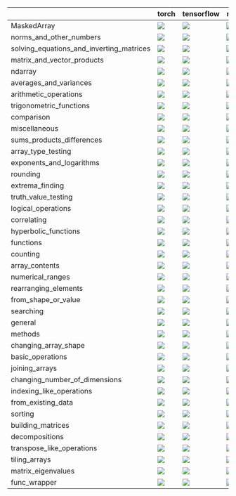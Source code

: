 |                                          | torch                                                                                                                                                                             | tensorflow                                                                                                                                                                        | numpy                                                                                                                                                                                 | jax                                                                                                                                                                               |
|:-----------------------------------------|:----------------------------------------------------------------------------------------------------------------------------------------------------------------------------------|:----------------------------------------------------------------------------------------------------------------------------------------------------------------------------------|:--------------------------------------------------------------------------------------------------------------------------------------------------------------------------------------|:----------------------------------------------------------------------------------------------------------------------------------------------------------------------------------|
| MaskedArray                              | <a href="Numpy Frontend/submodules/MaskedArray.md" rel="noopener noreferrer" target="_blank"><img src=https://img.shields.io/badge/-failure-red></a>                              | <a href="Numpy Frontend/submodules/MaskedArray.md" rel="noopener noreferrer" target="_blank"><img src=https://img.shields.io/badge/-failure-red></a>                              | <a href="Numpy Frontend/submodules/MaskedArray.md" rel="noopener noreferrer" target="_blank"><img src=https://img.shields.io/badge/-failure-red></a>                                  | <a href="Numpy Frontend/submodules/MaskedArray.md" rel="noopener noreferrer" target="_blank"><img src=https://img.shields.io/badge/-success-success></a>                          |
| norms_and_other_numbers                  | <a href="Numpy Frontend/submodules/norms_and_other_numbers.md" rel="noopener noreferrer" target="_blank"><img src=https://img.shields.io/badge/-failure-red></a>                  | <a href="Numpy Frontend/submodules/norms_and_other_numbers.md" rel="noopener noreferrer" target="_blank"><img src=https://img.shields.io/badge/-failure-red></a>                  | <a href="Numpy Frontend/submodules/norms_and_other_numbers.md" rel="noopener noreferrer" target="_blank"><img src=https://img.shields.io/badge/-failure-red></a>                      | <a href="Numpy Frontend/submodules/norms_and_other_numbers.md" rel="noopener noreferrer" target="_blank"><img src=https://img.shields.io/badge/-failure-red></a>                  |
| solving_equations_and_inverting_matrices | <a href="Numpy Frontend/submodules/solving_equations_and_inverting_matrices.md" rel="noopener noreferrer" target="_blank"><img src=https://img.shields.io/badge/-failure-red></a> | <a href="Numpy Frontend/submodules/solving_equations_and_inverting_matrices.md" rel="noopener noreferrer" target="_blank"><img src=https://img.shields.io/badge/-failure-red></a> | <a href="Numpy Frontend/submodules/solving_equations_and_inverting_matrices.md" rel="noopener noreferrer" target="_blank"><img src=https://img.shields.io/badge/-success-success></a> | <a href="Numpy Frontend/submodules/solving_equations_and_inverting_matrices.md" rel="noopener noreferrer" target="_blank"><img src=https://img.shields.io/badge/-failure-red></a> |
| matrix_and_vector_products               | <a href="Numpy Frontend/submodules/matrix_and_vector_products.md" rel="noopener noreferrer" target="_blank"><img src=https://img.shields.io/badge/-success-success></a>           | <a href="Numpy Frontend/submodules/matrix_and_vector_products.md" rel="noopener noreferrer" target="_blank"><img src=https://img.shields.io/badge/-success-success></a>           | <a href="Numpy Frontend/submodules/matrix_and_vector_products.md" rel="noopener noreferrer" target="_blank"><img src=https://img.shields.io/badge/-success-success></a>               | <a href="Numpy Frontend/submodules/matrix_and_vector_products.md" rel="noopener noreferrer" target="_blank"><img src=https://img.shields.io/badge/-success-success></a>           |
| ndarray                                  | <a href="Numpy Frontend/submodules/ndarray.md" rel="noopener noreferrer" target="_blank"><img src=https://img.shields.io/badge/-failure-red></a>                                  | <a href="Numpy Frontend/submodules/ndarray.md" rel="noopener noreferrer" target="_blank"><img src=https://img.shields.io/badge/-failure-red></a>                                  | <a href="Numpy Frontend/submodules/ndarray.md" rel="noopener noreferrer" target="_blank"><img src=https://img.shields.io/badge/-failure-red></a>                                      | <a href="Numpy Frontend/submodules/ndarray.md" rel="noopener noreferrer" target="_blank"><img src=https://img.shields.io/badge/-failure-red></a>                                  |
| averages_and_variances                   | <a href="Numpy Frontend/submodules/averages_and_variances.md" rel="noopener noreferrer" target="_blank"><img src=https://img.shields.io/badge/-failure-red></a>                   | <a href="Numpy Frontend/submodules/averages_and_variances.md" rel="noopener noreferrer" target="_blank"><img src=https://img.shields.io/badge/-failure-red></a>                   | <a href="Numpy Frontend/submodules/averages_and_variances.md" rel="noopener noreferrer" target="_blank"><img src=https://img.shields.io/badge/-failure-red></a>                       | <a href="Numpy Frontend/submodules/averages_and_variances.md" rel="noopener noreferrer" target="_blank"><img src=https://img.shields.io/badge/-failure-red></a>                   |
| arithmetic_operations                    | <a href="Numpy Frontend/submodules/arithmetic_operations.md" rel="noopener noreferrer" target="_blank"><img src=https://img.shields.io/badge/-failure-red></a>                    | <a href="Numpy Frontend/submodules/arithmetic_operations.md" rel="noopener noreferrer" target="_blank"><img src=https://img.shields.io/badge/-failure-red></a>                    | <a href="Numpy Frontend/submodules/arithmetic_operations.md" rel="noopener noreferrer" target="_blank"><img src=https://img.shields.io/badge/-failure-red></a>                        | <a href="Numpy Frontend/submodules/arithmetic_operations.md" rel="noopener noreferrer" target="_blank"><img src=https://img.shields.io/badge/-failure-red></a>                    |
| trigonometric_functions                  | <a href="Numpy Frontend/submodules/trigonometric_functions.md" rel="noopener noreferrer" target="_blank"><img src=https://img.shields.io/badge/-success-success></a>              | <a href="Numpy Frontend/submodules/trigonometric_functions.md" rel="noopener noreferrer" target="_blank"><img src=https://img.shields.io/badge/-success-success></a>              | <a href="Numpy Frontend/submodules/trigonometric_functions.md" rel="noopener noreferrer" target="_blank"><img src=https://img.shields.io/badge/-success-success></a>                  | <a href="Numpy Frontend/submodules/trigonometric_functions.md" rel="noopener noreferrer" target="_blank"><img src=https://img.shields.io/badge/-success-success></a>              |
| comparison                               | <a href="Numpy Frontend/submodules/comparison.md" rel="noopener noreferrer" target="_blank"><img src=https://img.shields.io/badge/-success-success></a>                           | <a href="Numpy Frontend/submodules/comparison.md" rel="noopener noreferrer" target="_blank"><img src=https://img.shields.io/badge/-success-success></a>                           | <a href="Numpy Frontend/submodules/comparison.md" rel="noopener noreferrer" target="_blank"><img src=https://img.shields.io/badge/-success-success></a>                               | <a href="Numpy Frontend/submodules/comparison.md" rel="noopener noreferrer" target="_blank"><img src=https://img.shields.io/badge/-failure-red></a>                               |
| miscellaneous                            | <a href="Numpy Frontend/submodules/miscellaneous.md" rel="noopener noreferrer" target="_blank"><img src=https://img.shields.io/badge/-failure-red></a>                            | <a href="Numpy Frontend/submodules/miscellaneous.md" rel="noopener noreferrer" target="_blank"><img src=https://img.shields.io/badge/-failure-red></a>                            | <a href="Numpy Frontend/submodules/miscellaneous.md" rel="noopener noreferrer" target="_blank"><img src=https://img.shields.io/badge/-failure-red></a>                                | <a href="Numpy Frontend/submodules/miscellaneous.md" rel="noopener noreferrer" target="_blank"><img src=https://img.shields.io/badge/-failure-red></a>                            |
| sums_products_differences                | <a href="Numpy Frontend/submodules/sums_products_differences.md" rel="noopener noreferrer" target="_blank"><img src=https://img.shields.io/badge/-failure-red></a>                | <a href="Numpy Frontend/submodules/sums_products_differences.md" rel="noopener noreferrer" target="_blank"><img src=https://img.shields.io/badge/-failure-red></a>                | <a href="Numpy Frontend/submodules/sums_products_differences.md" rel="noopener noreferrer" target="_blank"><img src=https://img.shields.io/badge/-failure-red></a>                    | <a href="Numpy Frontend/submodules/sums_products_differences.md" rel="noopener noreferrer" target="_blank"><img src=https://img.shields.io/badge/-failure-red></a>                |
| array_type_testing                       | <a href="Numpy Frontend/submodules/array_type_testing.md" rel="noopener noreferrer" target="_blank"><img src=https://img.shields.io/badge/-success-success></a>                   | <a href="Numpy Frontend/submodules/array_type_testing.md" rel="noopener noreferrer" target="_blank"><img src=https://img.shields.io/badge/-success-success></a>                   | <a href="Numpy Frontend/submodules/array_type_testing.md" rel="noopener noreferrer" target="_blank"><img src=https://img.shields.io/badge/-success-success></a>                       | <a href="Numpy Frontend/submodules/array_type_testing.md" rel="noopener noreferrer" target="_blank"><img src=https://img.shields.io/badge/-success-success></a>                   |
| exponents_and_logarithms                 | <a href="Numpy Frontend/submodules/exponents_and_logarithms.md" rel="noopener noreferrer" target="_blank"><img src=https://img.shields.io/badge/-success-success></a>             | <a href="Numpy Frontend/submodules/exponents_and_logarithms.md" rel="noopener noreferrer" target="_blank"><img src=https://img.shields.io/badge/-failure-red></a>                 | <a href="Numpy Frontend/submodules/exponents_and_logarithms.md" rel="noopener noreferrer" target="_blank"><img src=https://img.shields.io/badge/-failure-red></a>                     | <a href="Numpy Frontend/submodules/exponents_and_logarithms.md" rel="noopener noreferrer" target="_blank"><img src=https://img.shields.io/badge/-success-success></a>             |
| rounding                                 | <a href="Numpy Frontend/submodules/rounding.md" rel="noopener noreferrer" target="_blank"><img src=https://img.shields.io/badge/-success-success></a>                             | <a href="Numpy Frontend/submodules/rounding.md" rel="noopener noreferrer" target="_blank"><img src=https://img.shields.io/badge/-success-success></a>                             | <a href="Numpy Frontend/submodules/rounding.md" rel="noopener noreferrer" target="_blank"><img src=https://img.shields.io/badge/-success-success></a>                                 | <a href="Numpy Frontend/submodules/rounding.md" rel="noopener noreferrer" target="_blank"><img src=https://img.shields.io/badge/-success-success></a>                             |
| extrema_finding                          | <a href="Numpy Frontend/submodules/extrema_finding.md" rel="noopener noreferrer" target="_blank"><img src=https://img.shields.io/badge/-failure-red></a>                          | <a href="Numpy Frontend/submodules/extrema_finding.md" rel="noopener noreferrer" target="_blank"><img src=https://img.shields.io/badge/-failure-red></a>                          | <a href="Numpy Frontend/submodules/extrema_finding.md" rel="noopener noreferrer" target="_blank"><img src=https://img.shields.io/badge/-failure-red></a>                              | <a href="Numpy Frontend/submodules/extrema_finding.md" rel="noopener noreferrer" target="_blank"><img src=https://img.shields.io/badge/-failure-red></a>                          |
| truth_value_testing                      | <a href="Numpy Frontend/submodules/truth_value_testing.md" rel="noopener noreferrer" target="_blank"><img src=https://img.shields.io/badge/-success-success></a>                  | <a href="Numpy Frontend/submodules/truth_value_testing.md" rel="noopener noreferrer" target="_blank"><img src=https://img.shields.io/badge/-success-success></a>                  | <a href="Numpy Frontend/submodules/truth_value_testing.md" rel="noopener noreferrer" target="_blank"><img src=https://img.shields.io/badge/-success-success></a>                      | <a href="Numpy Frontend/submodules/truth_value_testing.md" rel="noopener noreferrer" target="_blank"><img src=https://img.shields.io/badge/-success-success></a>                  |
| logical_operations                       | <a href="Numpy Frontend/submodules/logical_operations.md" rel="noopener noreferrer" target="_blank"><img src=https://img.shields.io/badge/-success-success></a>                   | <a href="Numpy Frontend/submodules/logical_operations.md" rel="noopener noreferrer" target="_blank"><img src=https://img.shields.io/badge/-success-success></a>                   | <a href="Numpy Frontend/submodules/logical_operations.md" rel="noopener noreferrer" target="_blank"><img src=https://img.shields.io/badge/-success-success></a>                       | <a href="Numpy Frontend/submodules/logical_operations.md" rel="noopener noreferrer" target="_blank"><img src=https://img.shields.io/badge/-success-success></a>                   |
| correlating                              | <a href="Numpy Frontend/submodules/correlating.md" rel="noopener noreferrer" target="_blank"><img src=https://img.shields.io/badge/-failure-red></a>                              | <a href="Numpy Frontend/submodules/correlating.md" rel="noopener noreferrer" target="_blank"><img src=https://img.shields.io/badge/-success-success></a>                          | <a href="Numpy Frontend/submodules/correlating.md" rel="noopener noreferrer" target="_blank"><img src=https://img.shields.io/badge/-success-success></a>                              | <a href="Numpy Frontend/submodules/correlating.md" rel="noopener noreferrer" target="_blank"><img src=https://img.shields.io/badge/-failure-red></a>                              |
| hyperbolic_functions                     | <a href="Numpy Frontend/submodules/hyperbolic_functions.md" rel="noopener noreferrer" target="_blank"><img src=https://img.shields.io/badge/-success-success></a>                 | <a href="Numpy Frontend/submodules/hyperbolic_functions.md" rel="noopener noreferrer" target="_blank"><img src=https://img.shields.io/badge/-success-success></a>                 | <a href="Numpy Frontend/submodules/hyperbolic_functions.md" rel="noopener noreferrer" target="_blank"><img src=https://img.shields.io/badge/-success-success></a>                     | <a href="Numpy Frontend/submodules/hyperbolic_functions.md" rel="noopener noreferrer" target="_blank"><img src=https://img.shields.io/badge/-success-success></a>                 |
| functions                                | <a href="Numpy Frontend/submodules/functions.md" rel="noopener noreferrer" target="_blank"><img src=https://img.shields.io/badge/-success-success></a>                            | <a href="Numpy Frontend/submodules/functions.md" rel="noopener noreferrer" target="_blank"><img src=https://img.shields.io/badge/-success-success></a>                            | <a href="Numpy Frontend/submodules/functions.md" rel="noopener noreferrer" target="_blank"><img src=https://img.shields.io/badge/-success-success></a>                                | <a href="Numpy Frontend/submodules/functions.md" rel="noopener noreferrer" target="_blank"><img src=https://img.shields.io/badge/-success-success></a>                            |
| counting                                 | <a href="Numpy Frontend/submodules/counting.md" rel="noopener noreferrer" target="_blank"><img src=https://img.shields.io/badge/-success-success></a>                             | <a href="Numpy Frontend/submodules/counting.md" rel="noopener noreferrer" target="_blank"><img src=https://img.shields.io/badge/-success-success></a>                             | <a href="Numpy Frontend/submodules/counting.md" rel="noopener noreferrer" target="_blank"><img src=https://img.shields.io/badge/-success-success></a>                                 | <a href="Numpy Frontend/submodules/counting.md" rel="noopener noreferrer" target="_blank"><img src=https://img.shields.io/badge/-success-success></a>                             |
| array_contents                           | <a href="Numpy Frontend/submodules/array_contents.md" rel="noopener noreferrer" target="_blank"><img src=https://img.shields.io/badge/-failure-red></a>                           | <a href="Numpy Frontend/submodules/array_contents.md" rel="noopener noreferrer" target="_blank"><img src=https://img.shields.io/badge/-failure-red></a>                           | <a href="Numpy Frontend/submodules/array_contents.md" rel="noopener noreferrer" target="_blank"><img src=https://img.shields.io/badge/-failure-red></a>                               | <a href="Numpy Frontend/submodules/array_contents.md" rel="noopener noreferrer" target="_blank"><img src=https://img.shields.io/badge/-failure-red></a>                           |
| numerical_ranges                         | <a href="Numpy Frontend/submodules/numerical_ranges.md" rel="noopener noreferrer" target="_blank"><img src=https://img.shields.io/badge/-failure-red></a>                         | <a href="Numpy Frontend/submodules/numerical_ranges.md" rel="noopener noreferrer" target="_blank"><img src=https://img.shields.io/badge/-failure-red></a>                         | <a href="Numpy Frontend/submodules/numerical_ranges.md" rel="noopener noreferrer" target="_blank"><img src=https://img.shields.io/badge/-failure-red></a>                             | <a href="Numpy Frontend/submodules/numerical_ranges.md" rel="noopener noreferrer" target="_blank"><img src=https://img.shields.io/badge/-failure-red></a>                         |
| rearranging_elements                     | <a href="Numpy Frontend/submodules/rearranging_elements.md" rel="noopener noreferrer" target="_blank"><img src=https://img.shields.io/badge/-success-success></a>                 | <a href="Numpy Frontend/submodules/rearranging_elements.md" rel="noopener noreferrer" target="_blank"><img src=https://img.shields.io/badge/-success-success></a>                 | <a href="Numpy Frontend/submodules/rearranging_elements.md" rel="noopener noreferrer" target="_blank"><img src=https://img.shields.io/badge/-success-success></a>                     | <a href="Numpy Frontend/submodules/rearranging_elements.md" rel="noopener noreferrer" target="_blank"><img src=https://img.shields.io/badge/-success-success></a>                 |
| from_shape_or_value                      | <a href="Numpy Frontend/submodules/from_shape_or_value.md" rel="noopener noreferrer" target="_blank"><img src=https://img.shields.io/badge/-success-success></a>                  | <a href="Numpy Frontend/submodules/from_shape_or_value.md" rel="noopener noreferrer" target="_blank"><img src=https://img.shields.io/badge/-success-success></a>                  | <a href="Numpy Frontend/submodules/from_shape_or_value.md" rel="noopener noreferrer" target="_blank"><img src=https://img.shields.io/badge/-success-success></a>                      | <a href="Numpy Frontend/submodules/from_shape_or_value.md" rel="noopener noreferrer" target="_blank"><img src=https://img.shields.io/badge/-success-success></a>                  |
| searching                                | <a href="Numpy Frontend/submodules/searching.md" rel="noopener noreferrer" target="_blank"><img src=https://img.shields.io/badge/-success-success></a>                            | <a href="Numpy Frontend/submodules/searching.md" rel="noopener noreferrer" target="_blank"><img src=https://img.shields.io/badge/-success-success></a>                            | <a href="Numpy Frontend/submodules/searching.md" rel="noopener noreferrer" target="_blank"><img src=https://img.shields.io/badge/-success-success></a>                                | <a href="Numpy Frontend/submodules/searching.md" rel="noopener noreferrer" target="_blank"><img src=https://img.shields.io/badge/-success-success></a>                            |
| general                                  | <a href="Numpy Frontend/submodules/general.md" rel="noopener noreferrer" target="_blank"><img src=https://img.shields.io/badge/-success-success></a>                              | <a href="Numpy Frontend/submodules/general.md" rel="noopener noreferrer" target="_blank"><img src=https://img.shields.io/badge/-success-success></a>                              | <a href="Numpy Frontend/submodules/general.md" rel="noopener noreferrer" target="_blank"><img src=https://img.shields.io/badge/-success-success></a>                                  | <a href="Numpy Frontend/submodules/general.md" rel="noopener noreferrer" target="_blank"><img src=https://img.shields.io/badge/-success-success></a>                              |
| methods                                  | <a href="Numpy Frontend/submodules/methods.md" rel="noopener noreferrer" target="_blank"><img src=https://img.shields.io/badge/-success-success></a>                              | <a href="Numpy Frontend/submodules/methods.md" rel="noopener noreferrer" target="_blank"><img src=https://img.shields.io/badge/-failure-red></a>                                  | <a href="Numpy Frontend/submodules/methods.md" rel="noopener noreferrer" target="_blank"><img src=https://img.shields.io/badge/-failure-red></a>                                      | <a href="Numpy Frontend/submodules/methods.md" rel="noopener noreferrer" target="_blank"><img src=https://img.shields.io/badge/-failure-red></a>                                  |
| changing_array_shape                     | <a href="Numpy Frontend/submodules/changing_array_shape.md" rel="noopener noreferrer" target="_blank"><img src=https://img.shields.io/badge/-success-success></a>                 | <a href="Numpy Frontend/submodules/changing_array_shape.md" rel="noopener noreferrer" target="_blank"><img src=https://img.shields.io/badge/-success-success></a>                 | <a href="Numpy Frontend/submodules/changing_array_shape.md" rel="noopener noreferrer" target="_blank"><img src=https://img.shields.io/badge/-success-success></a>                     | <a href="Numpy Frontend/submodules/changing_array_shape.md" rel="noopener noreferrer" target="_blank"><img src=https://img.shields.io/badge/-success-success></a>                 |
| basic_operations                         | <a href="Numpy Frontend/submodules/basic_operations.md" rel="noopener noreferrer" target="_blank"><img src=https://img.shields.io/badge/-success-success></a>                     | <a href="Numpy Frontend/submodules/basic_operations.md" rel="noopener noreferrer" target="_blank"><img src=https://img.shields.io/badge/-success-success></a>                     | <a href="Numpy Frontend/submodules/basic_operations.md" rel="noopener noreferrer" target="_blank"><img src=https://img.shields.io/badge/-success-success></a>                         | <a href="Numpy Frontend/submodules/basic_operations.md" rel="noopener noreferrer" target="_blank"><img src=https://img.shields.io/badge/-success-success></a>                     |
| joining_arrays                           | <a href="Numpy Frontend/submodules/joining_arrays.md" rel="noopener noreferrer" target="_blank"><img src=https://img.shields.io/badge/-success-success></a>                       | <a href="Numpy Frontend/submodules/joining_arrays.md" rel="noopener noreferrer" target="_blank"><img src=https://img.shields.io/badge/-failure-red></a>                           | <a href="Numpy Frontend/submodules/joining_arrays.md" rel="noopener noreferrer" target="_blank"><img src=https://img.shields.io/badge/-failure-red></a>                               | <a href="Numpy Frontend/submodules/joining_arrays.md" rel="noopener noreferrer" target="_blank"><img src=https://img.shields.io/badge/-failure-red></a>                           |
| changing_number_of_dimensions            | <a href="Numpy Frontend/submodules/changing_number_of_dimensions.md" rel="noopener noreferrer" target="_blank"><img src=https://img.shields.io/badge/-success-success></a>        | <a href="Numpy Frontend/submodules/changing_number_of_dimensions.md" rel="noopener noreferrer" target="_blank"><img src=https://img.shields.io/badge/-success-success></a>        | <a href="Numpy Frontend/submodules/changing_number_of_dimensions.md" rel="noopener noreferrer" target="_blank"><img src=https://img.shields.io/badge/-success-success></a>            | <a href="Numpy Frontend/submodules/changing_number_of_dimensions.md" rel="noopener noreferrer" target="_blank"><img src=https://img.shields.io/badge/-success-success></a>        |
| indexing_like_operations                 | <a href="Numpy Frontend/submodules/indexing_like_operations.md" rel="noopener noreferrer" target="_blank"><img src=https://img.shields.io/badge/-success-success></a>             | <a href="Numpy Frontend/submodules/indexing_like_operations.md" rel="noopener noreferrer" target="_blank"><img src=https://img.shields.io/badge/-success-success></a>             | <a href="Numpy Frontend/submodules/indexing_like_operations.md" rel="noopener noreferrer" target="_blank"><img src=https://img.shields.io/badge/-success-success></a>                 | <a href="Numpy Frontend/submodules/indexing_like_operations.md" rel="noopener noreferrer" target="_blank"><img src=https://img.shields.io/badge/-success-success></a>             |
| from_existing_data                       | <a href="Numpy Frontend/submodules/from_existing_data.md" rel="noopener noreferrer" target="_blank"><img src=https://img.shields.io/badge/-success-success></a>                   | <a href="Numpy Frontend/submodules/from_existing_data.md" rel="noopener noreferrer" target="_blank"><img src=https://img.shields.io/badge/-success-success></a>                   | <a href="Numpy Frontend/submodules/from_existing_data.md" rel="noopener noreferrer" target="_blank"><img src=https://img.shields.io/badge/-success-success></a>                       | <a href="Numpy Frontend/submodules/from_existing_data.md" rel="noopener noreferrer" target="_blank"><img src=https://img.shields.io/badge/-success-success></a>                   |
| sorting                                  | <a href="Numpy Frontend/submodules/sorting.md" rel="noopener noreferrer" target="_blank"><img src=https://img.shields.io/badge/-success-success></a>                              | <a href="Numpy Frontend/submodules/sorting.md" rel="noopener noreferrer" target="_blank"><img src=https://img.shields.io/badge/-success-success></a>                              | <a href="Numpy Frontend/submodules/sorting.md" rel="noopener noreferrer" target="_blank"><img src=https://img.shields.io/badge/-success-success></a>                                  | <a href="Numpy Frontend/submodules/sorting.md" rel="noopener noreferrer" target="_blank"><img src=https://img.shields.io/badge/-success-success></a>                              |
| building_matrices                        | <a href="Numpy Frontend/submodules/building_matrices.md" rel="noopener noreferrer" target="_blank"><img src=https://img.shields.io/badge/-failure-red></a>                        | <a href="Numpy Frontend/submodules/building_matrices.md" rel="noopener noreferrer" target="_blank"><img src=https://img.shields.io/badge/-success-success></a>                    | <a href="Numpy Frontend/submodules/building_matrices.md" rel="noopener noreferrer" target="_blank"><img src=https://img.shields.io/badge/-success-success></a>                        | <a href="Numpy Frontend/submodules/building_matrices.md" rel="noopener noreferrer" target="_blank"><img src=https://img.shields.io/badge/-success-success></a>                    |
| decompositions                           | <a href="Numpy Frontend/submodules/decompositions.md" rel="noopener noreferrer" target="_blank"><img src=https://img.shields.io/badge/-failure-red></a>                           | <a href="Numpy Frontend/submodules/decompositions.md" rel="noopener noreferrer" target="_blank"><img src=https://img.shields.io/badge/-failure-red></a>                           | <a href="Numpy Frontend/submodules/decompositions.md" rel="noopener noreferrer" target="_blank"><img src=https://img.shields.io/badge/-success-success></a>                           | <a href="Numpy Frontend/submodules/decompositions.md" rel="noopener noreferrer" target="_blank"><img src=https://img.shields.io/badge/-failure-red></a>                           |
| transpose_like_operations                | <a href="Numpy Frontend/submodules/transpose_like_operations.md" rel="noopener noreferrer" target="_blank"><img src=https://img.shields.io/badge/-success-success></a>            | <a href="Numpy Frontend/submodules/transpose_like_operations.md" rel="noopener noreferrer" target="_blank"><img src=https://img.shields.io/badge/-success-success></a>            | <a href="Numpy Frontend/submodules/transpose_like_operations.md" rel="noopener noreferrer" target="_blank"><img src=https://img.shields.io/badge/-success-success></a>                | <a href="Numpy Frontend/submodules/transpose_like_operations.md" rel="noopener noreferrer" target="_blank"><img src=https://img.shields.io/badge/-success-success></a>            |
| tiling_arrays                            | <a href="Numpy Frontend/submodules/tiling_arrays.md" rel="noopener noreferrer" target="_blank"><img src=https://img.shields.io/badge/-success-success></a>                        | <a href="Numpy Frontend/submodules/tiling_arrays.md" rel="noopener noreferrer" target="_blank"><img src=https://img.shields.io/badge/-success-success></a>                        | <a href="Numpy Frontend/submodules/tiling_arrays.md" rel="noopener noreferrer" target="_blank"><img src=https://img.shields.io/badge/-success-success></a>                            | <a href="Numpy Frontend/submodules/tiling_arrays.md" rel="noopener noreferrer" target="_blank"><img src=https://img.shields.io/badge/-success-success></a>                        |
| matrix_eigenvalues                       | <a href="Numpy Frontend/submodules/matrix_eigenvalues.md" rel="noopener noreferrer" target="_blank"><img src=https://img.shields.io/badge/-success-success></a>                   | <a href="Numpy Frontend/submodules/matrix_eigenvalues.md" rel="noopener noreferrer" target="_blank"><img src=https://img.shields.io/badge/-success-success></a>                   | <a href="Numpy Frontend/submodules/matrix_eigenvalues.md" rel="noopener noreferrer" target="_blank"><img src=https://img.shields.io/badge/-success-success></a>                       | <a href="Numpy Frontend/submodules/matrix_eigenvalues.md" rel="noopener noreferrer" target="_blank"><img src=https://img.shields.io/badge/-success-success></a>                   |
| func_wrapper                             | <a href="Numpy Frontend/submodules/func_wrapper.md" rel="noopener noreferrer" target="_blank"><img src=https://img.shields.io/badge/-success-success></a>                         | <a href="Numpy Frontend/submodules/func_wrapper.md" rel="noopener noreferrer" target="_blank"><img src=https://img.shields.io/badge/-success-success></a>                         | <a href="Numpy Frontend/submodules/func_wrapper.md" rel="noopener noreferrer" target="_blank"><img src=https://img.shields.io/badge/-success-success></a>                             | <a href="Numpy Frontend/submodules/func_wrapper.md" rel="noopener noreferrer" target="_blank"><img src=https://img.shields.io/badge/-success-success></a>                         |